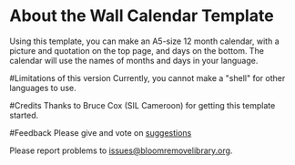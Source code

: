 # About the Wall Calendar Template
Using this template, you can make an A5-size 12 month calendar, with a picture and quotation on the top page, and days on the bottom. The calendar will use the names of months and days in your language.

#Limitations of this version
Currently, you cannot make a "shell" for other languages to use.

#Credits
Thanks to Bruce Cox (SIL Cameroon) for getting this template started.

#Feedback
Please give and vote on [suggestions](http://bloom.palaso.org/suggestions/)

Please report problems to [issues@bloomremovelibrary.org](mailto:issues@bloomremovelibrary.org?subject=Wall&nbsp;Calendar&nbsp;Problem).